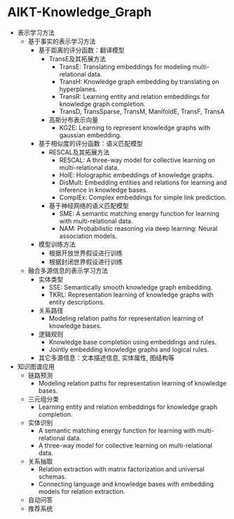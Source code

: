 # AIKT-Knowledge_Graph

- 表示学习方法
  - 基于事实的表示学习方法
    - 基于距离的评分函数：翻译模型
      - TransE及其拓展方法
        - TransE: Translating embeddings for modeling multi-relational data.
        - TransH: Knowledge graph embedding by translating on hyperplanes.
        - TransR: Learning entity and relation embeddings for knowledge graph completion.
        - TransD, TransSparse, TransM, ManifoldE, TransF, TransA
      - 高斯分布表示向量
        - KG2E: Learning to represent knowledge graphs with gaussian embedding.
    - 基于相似度的评分函数：语义匹配模型
      - RESCAL及其拓展方法
        - RESCAL: A three-way model for collective learning on multi-relational data.
        - HolE: Holographic embeddings of knowledge graphs.
        - DisMult: Embedding entities and relations for learning and inference in knowledge bases.
        - ComplEx: Complex embeddings for simple link prediction.
      - 基于神经网络的语义匹配模型
        - SME: A semantic matching energy function for learning with multi-relational data.
        - NAM: Probabilistic reasoning via deep learning: Neural association models.
    - 模型训练方法
      - 根据开放世界假设进行训练
      - 根据封闭世界假设进行训练
  - 融合多源信息的表示学习方法
    - 实体类型
      - SSE: Semantically smooth knowledge graph embedding.
      - TKRL: Representation learning of knowledge graphs with entity descriptions.
    - 关系路径
      - Modeling relation paths for representation learning of knowledge bases.
    - 逻辑规则
      - Knowledge base completion using embeddings and rules.
      - Jointly embedding knowledge graphs and logical rules.
    - 其它多源信息：文本描述信息, 实体属性, 图结构等
- 知识图谱应用
  - 链路预测
    - Modeling relation paths for representation learning of knowledge bases.
  - 三元组分类
    - Learning entity and relation embeddings for knowledge graph completion.
  - 实体识别
    - A semantic matching energy function for learning with multi-relational data.
    - A three-way model for collective learning on multi-relational data.
  - 关系抽取
    - Relation extraction with matrix factorization and universal schemas.
    - Connecting language and knowledge bases with embedding models for relation extraction.
  - 自动问答
  - 推荐系统